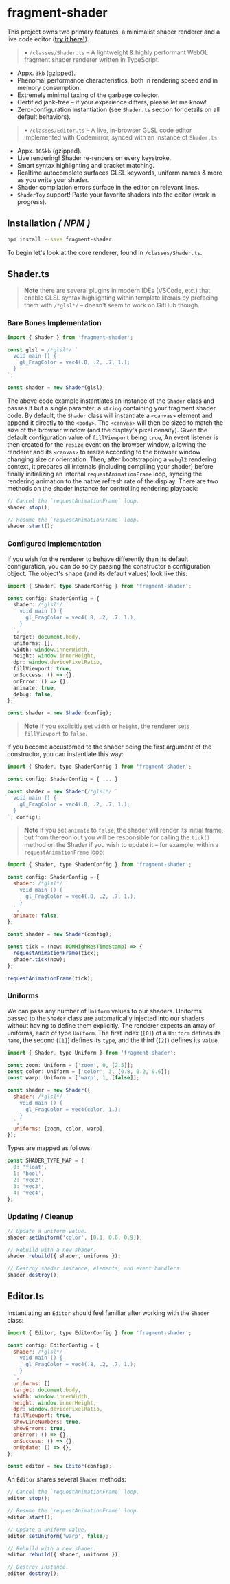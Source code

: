 # **fragment-shader**

This project owns two primary features: a minimalist shader renderer and a live code editor (**[try it here!](https://fragment-shader.herokuapp.com/)**).

> • `/classes/Shader.ts` – A lightweight & highly performant WebGL fragment shader renderer written in TypeScript.

- Appx. `3kb` (gzipped).
- Phenomal performance characteristics, both in rendering speed and in memory consumption.
- Extremely minimal taxing of the garbage collector.
- Certified jank-free – if your experience differs, please let me know!
- Zero-configuration instantiation (see `Shader.ts` section for details on all default behaviors).

> • `/classes/Editor.ts` – A live, in-browser GLSL code editor implemented with Codemirror, synced with an instance of `Shader.ts`.

- Appx. `165kb` (gzipped).
- Live rendering! Shader re-renders on every keystroke.
- Smart syntax highlighting and bracket matching.
- Realtime autocomplete surfaces GLSL keywords, uniform names & more as you write your shader.
- Shader compilation errors surface in the editor on relevant lines.
- `ShaderToy` support! Paste your favorite shaders into the editor (work in progress).

## **Installation** _( NPM )_

```bash
npm install --save fragment-shader
```

To begin let's look at the core renderer, found in `/classes/Shader.ts`.

## **Shader.ts**

> **Note** there are several plugins in modern IDEs (VSCode, etc.) that enable GLSL syntax highlighting within template literals by prefacing them with `/*glsl*/` – doesn't seem to work on GitHub though.

### **Bare Bones Implementation**

```javascript
import { Shader } from 'fragment-shader';

const glsl = /*glsl*/ `
  void main () {
    gl_FragColor = vec4(.8, .2, .7, 1.);
  }
`;

const shader = new Shader(glsl);
```

The above code example instantiates an instance of the `Shader` class and passes it but a single paramter: a `string` containing your fragment shader code. By default, the `Shader` class will instantiate a `<canvas>` element and append it directly to the `<body>`. The `<canvas>` will then be sized to match the size of the browser window (and the display's pixel density). Given the default configuration value of `fillViewport` being `true`, An event listener is then created for the `resize` event on the browser window, allowing the renderer and its `<canvas>` to resize according to the browser window changing size or orientation. Then, after bootstrapping a `webgl2` rendering context, it prepares all internals (including compiling your shader) before finally initializing an internal `requestAnimationFrame` loop, syncing the rendering animation to the native refresh rate of the display. There are two methods on the shader instance for controlling rendering playback:

```javascript
// Cancel the `requestAnimationFrame` loop.
shader.stop();

// Resume the `requestAnimationFrame` loop.
shader.start();
```

### **Configured Implementation**

If you wish for the renderer to behave differently than its default configuration, you can do so by passing the constructor a configuration object. The object's shape (and its default values) look like this:

```typescript
import { Shader, type ShaderConfig } from 'fragment-shader';

const config: ShaderConfig = {
  shader: /*glsl*/ `
    void main () {
      gl_FragColor = vec4(.8, .2, .7, 1.);
    }
  `,
  target: document.body,
  uniforms: [],
  width: window.innerWidth,
  height: window.innerHeight,
  dpr: window.devicePixelRatio,
  fillViewport: true,
  onSuccess: () => {},
  onError: () => {},
  animate: true,
  debug: false,
};

const shader = new Shader(config);
```

> **Note** If you explicitly set `width` or `height`, the renderer sets `fillViewport` to `false`.

If you become accustomed to the shader being the first argument of the constructor, you can instantiate this way:

```javascript
import { Shader, type ShaderConfig } from 'fragment-shader';

const config: ShaderConfig = { ... }

const shader = new Shader(/*glsl*/ `
  void main () {
    gl_FragColor = vec4(.8, .2, .7, 1.);
  }
`, config);
```

> **Note** If you set `animate` to `false`, the shader will render its initial frame, but from thereon out you will be responsible for calling the `tick()` method on the Shader if you wish to update it – for example, within a `requestAnimationFrame` loop:

```javascript
import { Shader, type ShaderConfig } from 'fragment-shader';

const config: ShaderConfig = {
  shader: /*glsl*/ `
    void main () {
      gl_FragColor = vec4(.8, .2, .7, 1.);
    }
  `,
  animate: false,
};

const shader = new Shader(config);

const tick = (now: DOMHighResTimeStamp) => {
  requestAnimationFrame(tick);
  shader.tick(now);
};

requestAnimationFrame(tick);
```

### **Uniforms**

We can pass any number of `Uniform` values to our shaders. Uniforms passed to the `Shader` class are automatically injected into our shaders without having to define them explicitly. The renderer expects an array of uniforms, each of type `Uniform`. The first index (`[0]`) of a `Uniform` defines its `name`, the second (`[1]`) defines its `type`, and the third (`[2]`) defines its `value`.

```javascript
import { Shader, type Uniform } from 'fragment-shader';

const zoom: Uniform = ['zoom', 0, [2.5]];
const color: Uniform = ['color', 3, [0.8, 0.2, 0.6]];
const warp: Uniform = ['warp', 1, [false]];

const shader = new Shader({
  shader: /*glsl*/ `
    void main () {
      gl_FragColor = vec4(color, 1.);
    }
  `,
  uniforms: [zoom, color, warp],
});
```

Types are mapped as follows:

```javascript
const SHADER_TYPE_MAP = {
  0: 'float',
  1: 'bool',
  2: 'vec2',
  3: 'vec3',
  4: 'vec4',
};
```

### **Updating / Cleanup**

```javascript
// Update a uniform value.
shader.setUniform('color', [0.1, 0.6, 0.9]);

// Rebuild with a new shader.
shader.rebuild({ shader, uniforms });

// Destroy shader instance, elements, and event handlers.
shader.destroy();
```

## **Editor.ts**

Instantiating an `Editor` should feel familiar after working with the `Shader` class:

```javascript
import { Editor, type EditorConfig } from 'fragment-shader';

const config: EditorConfig = {
  shader: /*glsl*/ `
    void main () {
      gl_FragColor = vec4(.8, .2, .7, 1.);
    }
  `,
  uniforms: []
  target: document.body,
  width: window.innerWidth,
  height: window.innerHeight,
  dpr: window.devicePixelRatio,
  fillViewport: true,
  showLineNumbers: true,
  showErrors: true,
  onError: () => {},
  onSuccess: () => {},
  onUpdate: () => {},
};

const editor = new Editor(config);
```

An `Editor` shares several `Shader` methods:

```javascript
// Cancel the `requestAnimationFrame` loop.
editor.stop();

// Resume the `requestAnimationFrame` loop.
editor.start();

// Update a uniform value.
editor.setUniform('warp', false);

// Rebuild with a new shader.
editor.rebuild({ shader, uniforms });

// Destroy instance.
editor.destroy();
```
